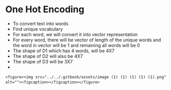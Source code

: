 # One Hot Encoding

* To convert text into words
* Find unique vocabulary
* For each word, we will convert it into vector representation
* For every word, there will be vector of length of the unique words and the word in vector will be 1 and remaining all words will be 0
* The shape of D1 which has 4 words, will be 4X7
* The shape of D2 will also be 4X7
* The shape of D3 will be 3X7
*

    <figure><img src="../../.gitbook/assets/image (1) (1) (1) (1) (1).png" alt=""><figcaption></figcaption></figure>
